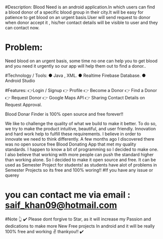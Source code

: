 #Description:
Blood Need is an android application.In which users can find a blood donor of a specific blood group in
their city.It will be easy for patience to get blood on an urgent basis.User will send request to donor when
donor accept it , his/her contact details will be visible to user and they can contact now.


# Problem:
Need blood on an urgent basis, some time no one can help you to get blood and you need it urgently so
our app will help them out to find a donor..


#Technology / Tools:
● Java , XML.
● Realtime Firebase Database.
● Android Studio

#Features:
:point_right:Login / Signup
:point_right: Profile
:point_right: Become a Donor
:point_right: Find a Donor
:point_right: Request Donor
:point_right: Google Maps API
:point_right: Sharing Contact Details on Request Approval.


Blood Donar Finder is 100% open source and free forever!!

We like to challenge the quality of what we build to make it better. To do so, we try to make the product intuitive, beautiful, and user friendly. Innovation and hard work help to fulfill these requirements. I believe in order to innovate we need to think differently. A few months ago I discovered there was no open source free Blood Donating App  that met my quality standards. I happen to know a bit of programming so I decided to make one. I also believe that working with more people can push the standard higher than working alone. So I decided to make it open source and free.
It can be used as Semester Project for students! as students have alot of problems in Semester Projects so its free and 100% woring!!
#If you have any issue or querey
# you can contact me via email : saif_khan09@hotmail.com

#Note
 :point_up_2:  :heavy_check_mark: Please dont forgive to Star, as it will increase my Passion and dedications to make more New Free projects In android and it will be really 100% free and working :v:
thankyou!! :heavy_check_mark:


